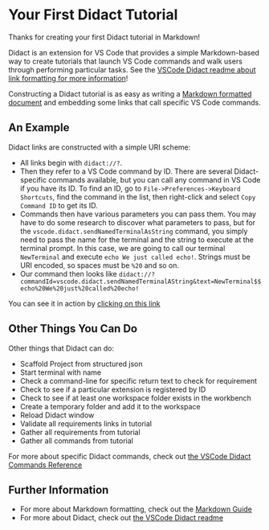 # Your First Didact Tutorial

Thanks for creating your first Didact tutorial in Markdown!

Didact is an extension for VS Code that provides a simple Markdown-based way to create tutorials that launch VS Code commands and walk users through performing particular tasks. See the [VSCode Didact readme about link formatting for more information](https://github.com/redhat-developer/vscode-didact/blob/master/README.md)!

Constructing a Didact tutorial is as easy as writing a [Markdown formatted document](https://www.markdownguide.org/) and embedding some links that call specific VS Code commands.

## An Example

Didact links are constructed with a simple URI scheme:

* All links begin with `didact://?`.
* Then they refer to a VS Code command by ID. There are several Didact-specific commands available, but you can call any command in VS Code if you have its ID. To find an ID, go to `File->Preferences->Keyboard Shortcuts`, find the command in the list, then right-click and select `Copy Command ID` to get its ID. 
* Commands then have various parameters you can pass them. You may have to do some research to discover what parameters to pass, but for the `vscode.didact.sendNamedTerminalAsString` command, you simply need to pass the name for the terminal and the string to execute at the terminal prompt. In this case, we are going to call our terminal `NewTerminal` and execute `echo We just called echo!`. Strings must be URI encoded, so spaces must be `%20` and so on.
* Our command then looks like `didact://?commandId=vscode.didact.sendNamedTerminalAString&text=NewTerminal$$echo%20We%20just%20called%20echo!`

You can see it in action by [clicking on this link](didact://?commandId=vscode.didact.sendNamedTerminalAString&text=NewTerminal$$echo%20We%20just%20called%20echo! "Call Echo in a terminal window")

## Other Things You Can Do

Other things that Didact can do:

* Scaffold Project from structured json
* Start terminal with name
* Check a command-line for specific return text to check for requirement
* Check to see if a particular extension is registered by ID
* Check to see if at least one workspace folder exists in the workbench
* Create a temporary folder and add it to the workspace 
* Reload Didact window
* Validate all requirements links in tutorial
* Gather all requirements from tutorial
* Gather all commands from tutorial

For more about specific Didact commands, check out [the VSCode Didact Commands Reference](https://github.com/redhat-developer/vscode-didact/blob/master/examples/commands.reference.md)

## Further Information

* For more about Markdown formatting, check out the [Markdown Guide](https://www.markdownguide.org/)
* For more about Didact, check out [the VSCode Didact readme](https://github.com/redhat-developer/vscode-didact/blob/master/README.md)
